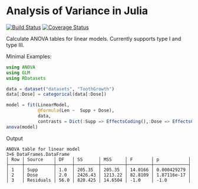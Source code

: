 # Analysis of Variance in Julia
[![Build Status](https://travis-ci.org/marcpabst/ANOVA.jl.svg?branch=master)](https://travis-ci.org/marcpabst/ANOVA.jl)
[![Coverage Status](https://coveralls.io/repos/github/marcpabst/ANOVA.jl/badge.svg?branch=master)](https://coveralls.io/github/marcpabst/ANOVA.jl?branch=master)


Calculate ANOVA tables for linear models. Currently supports type I and type III.

Minimal Examples:

```julia
using ANOVA
using GLM
using RDatasets

data = dataset("datasets", "ToothGrowth")
data[:Dose] = categorical(data[:Dose])

model = fit(LinearModel,
            @formula(Len ~  Supp + Dose), 
            data, 
            contrasts = Dict(:Supp => EffectsCoding(),:Dose => EffectsCoding())            )
anova(model)
 ```
 Output
 ```
ANOVA table for linear model
3×6 DataFrames.DataFrame
│ Row │ Source    │ DF   │ SS      │ MSS     │ F       │ p           │
├─────┼───────────┼──────┼─────────┼─────────┼─────────┼─────────────┤
│ 1   │ Supp      │ 1.0  │ 205.35  │ 205.35  │ 14.0166 │ 0.000429279 │
│ 2   │ Dose      │ 2.0  │ 2426.43 │ 1213.22 │ 82.8109 │ 1.87116e-17 │
│ 3   │ Residuals │ 56.0 │ 820.425 │ 14.6504 │ -1.0    │ -1.0        │
```

